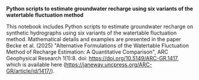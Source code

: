 **Python scripts to estimate groundwater recharge using six variants of the watertable fluctuation method**

This notebook includes Python scripts to estimate groundwater recharge on synthetic hydrographs using six variants of the watertable fluctuation method. 
Mathematical details and examples are presented in the paper Becke et al. (2025) "Alternative Formulations of the Watertable Fluctuation Method of Recharge Estimation: A Quantitative Comparison", ARC Geophysical Research 1(1):8. doi: https://doi.org/10.5149/ARC-GR.1417, 
which is available here (https://janeway.uncpress.org/ARC-GR/article/id/1417/).  
